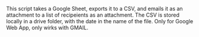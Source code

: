 This script takes a Google Sheet, exports it to a CSV, and emails it as an attachment to a list of recipeients as an attachment. The CSV is stored locally in a drive folder, with the date in the name of the file. Only for Google Web App, only wirks with GMAIL.
